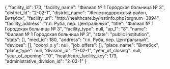 {
    "facility_id": 173,
    "facility_name": "Филиал № 1 Городская больница № 3",
    "district_id": "2-02-1",
    "district_name": "Железнодорожный район, Витебск",
    "facility_url": "http:\/\/healthcare.by\/instinfo.php?orgnum=3894",
    "facility_address": "г.п. Руба, пер. Центральный",
    "title": "Филиал № 1 Городская больница № 3",
    "facility_type": null,
    "ap_1": "8",
    "name": "Филиал № 1 Городская больница № 3",
    "state": "public institution",
    "stats": [],
    "med_id": 180,
    "address": "г.п. Руба, пер. Центральный",
    "devices": [],
    "coord_x_y": null,
    "job_offers": [],
    "place_name": "Витебск",
    "place_type": null,
    "division_id": "2-02-1",
    "year_of_closing": null,
    "year_of_opening": "0",
    "healthcare_facility_key": 173,
    "administrative_division_id": "2-02-1"
}